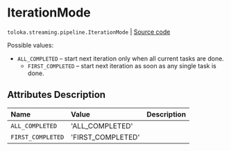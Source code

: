 # IterationMode
`toloka.streaming.pipeline.IterationMode` | [Source code](https://github.com/Toloka/toloka-kit/blob/v1.1.2/src/streaming/pipeline.py#L70)

Possible values:


* `ALL_COMPLETED` – start next iteration only when all current tasks are done.
    * `FIRST_COMPLETED` – start next iteration as soon as any single task is done.

## Attributes Description

| Name | Value | Description |
| :------| :-----------| :----------| 
`ALL_COMPLETED`|'ALL_COMPLETED'|
`FIRST_COMPLETED`|'FIRST_COMPLETED'|
